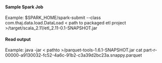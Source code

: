 #### Sample Spark Job

Example: $SPARK_HOME/spark-submit --class com.thaj.data.load.DataLoad  < path to packaged etl project >/target/scala_2.11/etl_2.11-0.1-SNAPSHOT.jar

#### Read output
Example: java -jar < pathto >/parquet-tools-1.6.1-SNAPSHOT.jar cat part-r-00000-a9130032-fc52-4a6c-91b2-c3a39d2bc23a.snappy.parquet
